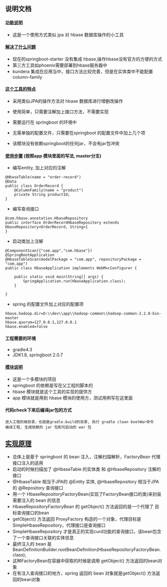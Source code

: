 ## 说明文档

#### **[功能说明](#)**
- 这是一个使用方式类似 jpa 对 hbase 数据库操作的小工具

#### **[解决了什么问题](#)**
* 现在的springboot-starter 没有集成 hbase,操作hbase没有官方的方便的方式
* 第三方工具如phoenix需要部署到hbase服务器中
* kundera 集成在应用当中，接口方法比较完善，但是在实体类中不能配置 column-family

#### **[这个工具的特点](#)**
* 采用类似JPA的操作方法对 hbase 数据库进行增删改操作

* 使用简单，只需要注解加上接口方法，不需要实现
* 需要运行在 springboot 的环境中
* 无需单独的配置文件，只需要在springboot 的配置文件中加上几个项
* 该模块没有依赖springboot的任何jar，不会有jar包冲突

#### **[使用步骤](#)** (按照app 模块里面的写法, master分支)
* 编写entity, 加上对应的注解
```
@HbaseTable(name = "order-record")
@Data
public class OrderRecord {
    @ColumnFamily(name = "product")
    private String productId;
}
```
* 编写查询接口
```
@com.hbase.annotation.HbaseRepository
public interface OrderRecordHbaseRepository extends HbaseRepository<OrderRecord, String>{
}
```
* 启动类加上注解
```
@ComponentScan({"com.app","com.hbase"})
@SpringBootApplication
@HbaseTableScan(modelPackage = "com.app", repositoryPackage = "com.app")
public class HbaseApplication implements WebMvcConfigurer {

    public static void main(String[] args) {
        SpringApplication.run(HbaseApplication.class);
    }

}
```
* spring 的配置文件加上对应的配置项
```
hbase.hadoop.dir=D:\\dev\\app\\hadoop-common\\hadoop-common-2.2.0-bin-master
hbase.quorum=127.0.0.1,127.0.0.1
hbase.enabled=false
```

#### 工程需要的环境

* gradle4.3
* JDK1.8, springboot 2.0.7

#### **[模块说明](#)**
* 这是一个多模块的项目
* springboot 的依赖是写在父工程的脚本的
* hbase 模块就是这个工具的实现的提供方
* app 模块就是用到 hbase 模块的使用方，测试用例写在这里面

#### 代码check下来后编译jar包的方式
```
进入工程的根目录，也就是gradle.build的目录, 执行 gradle clean bootWar命令
编译工程, 生成依赖的 jar 包和可启动的 war 包
```

## **[实现原理](#)**
- 总体上是基于 springboot 的 bean 注入，注解扫描解析，FactoryBean 代理接口注入的适用
- 启动的时候扫描加了 @HbaseTable 的实体类 和 @HbaseRepository 注解的接口
- @HbaseTable 相当于JPA的 @Entity 实体, @HbaseRepository 相当于JPA 的 @Repository 查询接口
- 用一个 HbaseRepositoryFactoryBean(实现了FactoryBean接口的类)来封装需要注入的 bean 的信息
- HbaseRepositoryFactoryBean 的 getObject() 方法返回的是一个代理了 目标查询接口的bean
- getObject() 方法返回 ProxyFactory 构造的一个对象，代理目标是 SimpleHbaseRepository，代理接口是查询接口
- SimpleHbaseRepository 才是真正的实现curd功能的查询接口，该bean包含了一个查询接口关联的实体信息
- 最终注入的 bean 是 BeanDefinitionBuilder.rootBeanDefinition(HbaseRepositoryFactoryBean.class);
- 这种FactoryBean在容器中获取的时候是调用 getObject() 方法返回的bean对象
- 在有注入查询接口的地方，spring 返回的 bean 对象就是getObject() 方法返回的bean对象
